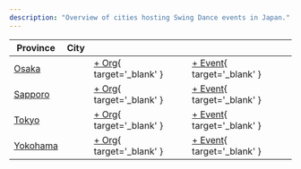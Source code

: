 ```yaml
---
description: "Overview of cities hosting Swing Dance events in Japan."
---
```


| Province | City | | |
| --- | --- | --- | --- |
| [Osaka](by_city.md#osaka) | | [+ Org](https://github.com/swingdance/orgs/issues/new?assignees=&labels=add+org&projects=&template=02-add_entity.yml&title=%5Bjp%5D%20%3CName%3E&region=jp&province=Osaka&city=Osaka){ target='_blank' } | [+ Event](https://github.com/swingdance/events/issues/new?assignees=&labels=add+event&projects=&template=02-add_entity.yml&title=%5B2024%2Fjp%5D%20%3CName%3E&region=jp&province=Osaka&city=Osaka&org_id=&date_starts=2024-&date_ends=2024-){ target='_blank' } |
| [Sapporo](by_city.md#sapporo) | | [+ Org](https://github.com/swingdance/orgs/issues/new?assignees=&labels=add+org&projects=&template=02-add_entity.yml&title=%5Bjp%5D%20%3CName%3E&region=jp&province=Sapporo&city=Sapporo){ target='_blank' } | [+ Event](https://github.com/swingdance/events/issues/new?assignees=&labels=add+event&projects=&template=02-add_entity.yml&title=%5B2024%2Fjp%5D%20%3CName%3E&region=jp&province=Sapporo&city=Sapporo&org_id=&date_starts=2024-&date_ends=2024-){ target='_blank' } |
| [Tokyo](by_city.md#tokyo) | | [+ Org](https://github.com/swingdance/orgs/issues/new?assignees=&labels=add+org&projects=&template=02-add_entity.yml&title=%5Bjp%5D%20%3CName%3E&region=jp&province=Tokyo&city=Tokyo){ target='_blank' } | [+ Event](https://github.com/swingdance/events/issues/new?assignees=&labels=add+event&projects=&template=02-add_entity.yml&title=%5B2024%2Fjp%5D%20%3CName%3E&region=jp&province=Tokyo&city=Tokyo&org_id=&date_starts=2024-&date_ends=2024-){ target='_blank' } |
| [Yokohama](by_city.md#yokohama) | | [+ Org](https://github.com/swingdance/orgs/issues/new?assignees=&labels=add+org&projects=&template=02-add_entity.yml&title=%5Bjp%5D%20%3CName%3E&region=jp&province=Yokohama&city=Yokohama){ target='_blank' } | [+ Event](https://github.com/swingdance/events/issues/new?assignees=&labels=add+event&projects=&template=02-add_entity.yml&title=%5B2024%2Fjp%5D%20%3CName%3E&region=jp&province=Yokohama&city=Yokohama&org_id=&date_starts=2024-&date_ends=2024-){ target='_blank' } |
